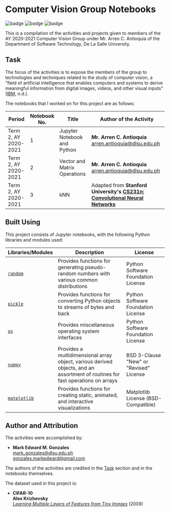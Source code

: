 # Computer Vision Group Notebooks

![badge][badge-jupyter]
![badge][badge-python]
![badge][badge-numpy]

This is a compilation of the activities and projects given to members of the AY 2020-2021 Computer Vision Group under Mr. Arren C. Antioquia of the Department of Software Technology, De La Salle University.

## Task
The focus of the activities is to expose the members of the group to technologies and techniques related to the study of computer vision, a "field of artificial intelligence that enables computers and systems to derive meaningful information from digital images, videos, and other visual inputs" (<a href = "https://www.ibm.com/topics/computer-vision">IBM</a>, n.d.). 

The notebooks that I worked on for this project are as follows:

Period | Notebook No. | Title | Author of the Activity
--- | --- | --- | ---
Term 2, AY 2020-2021 | 1 | Jupyter Notebook and Python | **Mr. Arren C. Antioquia** <br/> arren.antioquia@dlsu.edu.ph
Term 2, AY 2020-2021 | 2 | Vector and Matrix Operations | **Mr. Arren C. Antioquia** <br/> arren.antioquia@dlsu.edu.ph
Term 2, AY 2020-2021 | 3 | kNN | Adapted from **Stanford University's <a href = "http://cs231n.stanford.edu/">CS231n: Convolutional Neural Networks</a>**

## Built Using
This project consists of Jupyter notebooks, with the following Python libraries and modules used:

Libraries/Modules | Description | License
--- | ---| ---
<a href = "https://docs.python.org/3/library/random.html"><code>random</code></a> | Provides functions for generating pseudo-random numbers with various common distributions | Python Software Foundation License
<a href = "https://docs.python.org/3/library/pickle.html"><code>pickle</code></a> | Provides functions for converting Python objects to streams of bytes and back | Python Software Foundation License
<a href = "https://docs.python.org/3/library/os.html"><code>os</code></a> | Provides miscellaneous operating system interfaces | Python Software Foundation License
<a href = "https://numpy.org/"><code>numpy</code></a> | Provides a multidimensional array object, various derived objects, and an assortment of routines for fast operations on arrays	 | BSD 3-Clause "New" or "Revised" License
<a href = "https://matplotlib.org/"><code>matplotlib</code></a> | Provides functions for creating static, animated, and interactive visualizations	 | Matplotlib License (BSD-Compatible)

## Author and Attribution
The activities were accomplished by:
- **Mark Edward M. Gonzales** <br/>
  mark_gonzales@dlsu.edu.ph <br/>
  gonzales.markedward@gmail.com
  
The authors of the activities are credited in the [Task](https://github.com/memgonzales/cv-group-notebooks#task) section and in the notebooks themselves.

The dataset used in this project is:
- **CIFAR-10** <br/>
  **Alex Krizhevsky** <br/>
  <a href = "https://www.cs.toronto.edu/~kriz/learning-features-2009-TR.pdf">*Learning Multiple Layers of Features from Tiny Images*</a> (2009)
  
[badge-jupyter]: https://img.shields.io/badge/jupyter-%23FA0F00.svg?style=flat&logo=jupyter&logoColor=white
[badge-python]: https://img.shields.io/badge/python-3670A0?style=flat&logo=python&logoColor=white
[badge-numpy]: https://img.shields.io/badge/numpy-%23013243.svg?style=flat&logo=numpy&logoColor=white
[badge-matplotlib]: https://img.shields.io/badge/Matplotlib-%23ffffff.svg?style=flat&logo=Matplotlib&logoColor=white
